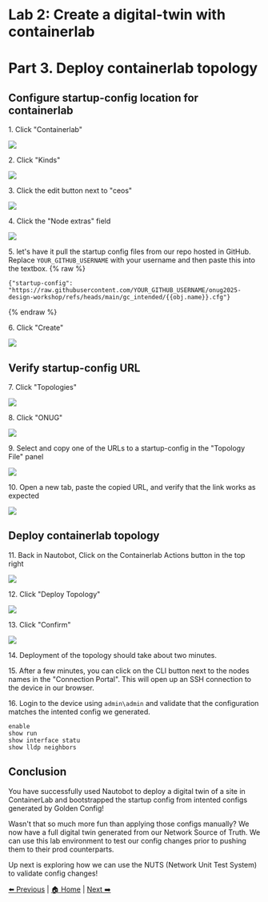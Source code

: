 # Lab 2: Create a digital-twin with containerlab
# Part 3. Deploy containerlab topology


## Configure startup-config location for containerlab

1\. Click "Containerlab"

![](https://ajeuwbhvhr.cloudimg.io/https://colony-recorder.s3.amazonaws.com/files/2025-05-18/aad11f37-676a-477c-ae9a-209da8ece517/File.jpeg?tl_px=0,0&br_px=2752,1538&force_format=jpeg&q=100&width=1120.0&wat=1&wat_opacity=1&wat_gravity=northwest&wat_url=https://colony-recorder.s3.amazonaws.com/images/watermarks/FB923C_standard.png&wat_pad=63,135)


2\. Click "Kinds"

![](https://ajeuwbhvhr.cloudimg.io/https://colony-recorder.s3.amazonaws.com/files/2025-05-18/c41b7f5e-d742-460f-bb57-02111ea4fc55/File.jpeg?tl_px=0,391&br_px=2752,1930&force_format=jpeg&q=100&width=1120.0&wat=1&wat_opacity=1&wat_gravity=northwest&wat_url=https://colony-recorder.s3.amazonaws.com/images/watermarks/FB923C_standard.png&wat_pad=14,399)


3\. Click the edit button next to "ceos"

![](https://ajeuwbhvhr.cloudimg.io/https://colony-recorder.s3.amazonaws.com/files/2025-05-18/ab3196a9-e38c-4c9f-85dc-e1f8e8a78388/File.jpeg?tl_px=90,0&br_px=2842,1538&force_format=jpeg&q=100&width=1120.0&wat=1&wat_opacity=1&wat_gravity=northwest&wat_url=https://colony-recorder.s3.amazonaws.com/images/watermarks/FB923C_standard.png&wat_pad=1027,237)


4\. Click the "Node extras" field

![](https://ajeuwbhvhr.cloudimg.io/https://colony-recorder.s3.amazonaws.com/files/2025-05-18/20516cf5-c7e7-4bf7-8949-8733f9870a89/File.jpeg?tl_px=90,78&br_px=2842,1617&force_format=jpeg&q=100&width=1120.0&wat=1&wat_opacity=1&wat_gravity=northwest&wat_url=https://colony-recorder.s3.amazonaws.com/images/watermarks/FB923C_standard.png&wat_pad=887,277)


5\. let's have it pull the startup config files from our repo hosted in GitHub. Replace `YOUR_GITHUB_USERNAME` with your username and then paste this into the textbox.
{% raw %}
```
{"startup-config": "https://raw.githubusercontent.com/YOUR_GITHUB_USERNAME/onug2025-design-workshop/refs/heads/main/gc_intended/{{obj.name}}.cfg"}
```
{% endraw %}

6\. Click "Create"

![](https://ajeuwbhvhr.cloudimg.io/https://colony-recorder.s3.amazonaws.com/files/2025-05-18/1d4a9e6a-2edd-4640-b92a-6e1c85413526/File.jpeg?tl_px=90,391&br_px=2842,1930&force_format=jpeg&q=100&width=1120.0&wat=1&wat_opacity=1&wat_gravity=northwest&wat_url=https://colony-recorder.s3.amazonaws.com/images/watermarks/FB923C_standard.png&wat_pad=728,512)


## Verify startup-config URL

7\. Click "Topologies"

![](https://ajeuwbhvhr.cloudimg.io/https://colony-recorder.s3.amazonaws.com/files/2025-05-18/c155bf25-b471-4268-b1d7-ed4c6d78b946/File.jpeg?tl_px=0,391&br_px=2752,1930&force_format=jpeg&q=100&width=1120.0&wat=1&wat_opacity=1&wat_gravity=northwest&wat_url=https://colony-recorder.s3.amazonaws.com/images/watermarks/FB923C_standard.png&wat_pad=57,373)


8\. Click "ONUG"

![](https://ajeuwbhvhr.cloudimg.io/https://colony-recorder.s3.amazonaws.com/files/2025-05-18/bcec2ab6-90af-491d-a55b-2215a6e9d9aa/File.jpeg?tl_px=0,0&br_px=2752,1538&force_format=jpeg&q=100&width=1120.0&wat=1&wat_opacity=1&wat_gravity=northwest&wat_url=https://colony-recorder.s3.amazonaws.com/images/watermarks/FB923C_standard.png&wat_pad=224,233)


9\. Select and copy one of the URLs to a startup-config in the "Topology File" panel

![](https://ajeuwbhvhr.cloudimg.io/https://colony-recorder.s3.amazonaws.com/files/2025-05-18/76e99b47-d550-47eb-8cb6-a088db9f0cd3/ascreenshot.jpeg?tl_px=90,274&br_px=2842,1813&force_format=jpeg&q=100&width=1120.0&wat=1&wat_opacity=1&wat_gravity=northwest&wat_url=https://colony-recorder.s3.amazonaws.com/images/watermarks/FB923C_standard.png&wat_pad=755,276)


10\. Open a new tab, paste the copied URL, and verify that the link works as expected

![](https://ajeuwbhvhr.cloudimg.io/https://colony-recorder.s3.amazonaws.com/files/2025-05-18/8b65b786-645a-436c-bfb7-06c0041c143d/screenshot.webp?tl_px=0,0&br_px=3600,2017&force_format=jpeg&q=100&width=1120.0)


## Deploy containerlab topology


11\. Back in Nautobot, Click on the Containerlab Actions button in the top right

![](https://ajeuwbhvhr.cloudimg.io/https://colony-recorder.s3.amazonaws.com/files/2025-05-18/72ba1dc6-7630-4de2-934c-2d1b19476b83/ascreenshot.jpeg?tl_px=90,0&br_px=2842,1538&force_format=jpeg&q=100&width=1120.0&wat=1&wat_opacity=1&wat_gravity=northwest&wat_url=https://colony-recorder.s3.amazonaws.com/images/watermarks/FB923C_standard.png&wat_pad=1055,218)


12\. Click "Deploy Topology"

![](https://ajeuwbhvhr.cloudimg.io/https://colony-recorder.s3.amazonaws.com/files/2025-05-18/75eb450c-223c-418e-be12-3c941490c55c/ascreenshot.jpeg?tl_px=90,0&br_px=2842,1538&force_format=jpeg&q=100&width=1120.0&wat=1&wat_opacity=1&wat_gravity=northwest&wat_url=https://colony-recorder.s3.amazonaws.com/images/watermarks/FB923C_standard.png&wat_pad=982,251)


13\. Click "Confirm"

![](https://ajeuwbhvhr.cloudimg.io/https://colony-recorder.s3.amazonaws.com/files/2025-05-18/23cbb029-332a-4fdf-9db1-92461353e0db/ascreenshot.jpeg?tl_px=90,0&br_px=2842,1538&force_format=jpeg&q=100&width=1120.0&wat=1&wat_opacity=1&wat_gravity=northwest&wat_url=https://colony-recorder.s3.amazonaws.com/images/watermarks/FB923C_standard.png&wat_pad=666,138)


14\. Deployment of the topology should take about two minutes.


15\. After a few minutes, you can click on the CLI button next to the nodes names in the "Connection Portal". This will open up an SSH connection to the device in our browser.


16\. Login to the device using `admin\admin` and validate that the configuration matches the intented config we generated.

```
enable
show run
show interface statu
show lldp neighbors
```

## Conclusion

You have successfully used Nautobot to deploy a digital twin of a site in ContainerLab and bootstrapped the startup config from intented configs generated by Golden Config! 

Wasn't that so much more fun than applying those configs manually? We now have a full digital twin generated from our Network Source of Truth. We can use this lab environment to test our config changes prior to pushing them to their prod counterparts. 

Up next is exploring how we can use the NUTS (Network Unit Test System) to validate config changes!

[⬅️ Previous](./21.generate_intended_configurations.md) | [🏠 Home](index.md) | [Next ➡️](./30.introduction_to_nuts.md)
